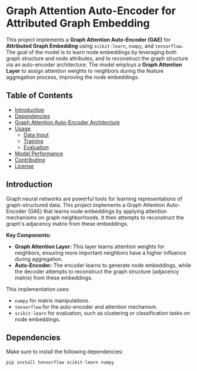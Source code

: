 # Graph Attention Auto-Encoder for Attributed Graph Embedding

This project implements a **Graph Attention Auto-Encoder (GAE)** for **Attributed Graph Embedding** using `scikit-learn`, `numpy`, and `tensorflow`. The goal of the model is to learn node embeddings by leveraging both graph structure and node attributes, and to reconstruct the graph structure via an auto-encoder architecture. The model employs a **Graph Attention Layer** to assign attention weights to neighbors during the feature aggregation process, improving the node embeddings.

## Table of Contents
- [Introduction](#introduction)
- [Dependencies](#dependencies)
- [Graph Attention Auto-Encoder Architecture](#graph-attention-auto-encoder-architecture)
- [Usage](#usage)
  - [Data Input](#data-input)
  - [Training](#training)
  - [Evaluation](#evaluation)
- [Model Performance](#model-performance)
- [Contributing](#contributing)
- [License](#license)

## Introduction

Graph neural networks are powerful tools for learning representations of graph-structured data. This project implements a Graph Attention Auto-Encoder (GAE) that learns node embeddings by applying attention mechanisms on graph neighborhoods. It then attempts to reconstruct the graph's adjacency matrix from these embeddings.

**Key Components:**
- **Graph Attention Layer:** This layer learns attention weights for neighbors, ensuring more important neighbors have a higher influence during aggregation.
- **Auto-Encoder:** The encoder learns to generate node embeddings, while the decoder attempts to reconstruct the graph structure (adjacency matrix) from these embeddings.

This implementation uses:
- `numpy` for matrix manipulations.
- `tensorflow` for the auto-encoder and attention mechanism.
- `scikit-learn` for evaluation, such as clustering or classification tasks on node embeddings.

## Dependencies

Make sure to install the following dependencies:

```bash
pip install tensorflow scikit-learn numpy
